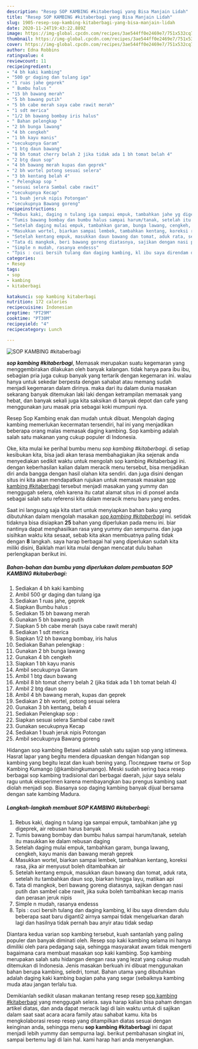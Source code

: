 ```yaml
---
description: "Resep SOP KAMBING #kitaberbagi yang Bisa Manjain Lidah"
title: "Resep SOP KAMBING #kitaberbagi yang Bisa Manjain Lidah"
slug: 1905-resep-sop-kambing-kitaberbagi-yang-bisa-manjain-lidah
date: 2020-11-24T19:43:22.889Z
image: https://img-global.cpcdn.com/recipes/3ae544ff0e2469e7/751x532cq70/sop-kambing-kitaberbagi-foto-resep-utama.jpg
thumbnail: https://img-global.cpcdn.com/recipes/3ae544ff0e2469e7/751x532cq70/sop-kambing-kitaberbagi-foto-resep-utama.jpg
cover: https://img-global.cpcdn.com/recipes/3ae544ff0e2469e7/751x532cq70/sop-kambing-kitaberbagi-foto-resep-utama.jpg
author: Edna Robbins
ratingvalue: 4
reviewcount: 11
recipeingredient:
- "4 bh kaki kambing"
- "500 gr daging dan tulang iga"
- "1 ruas jahe geprek"
- " Bumbu halus "
- "15 bh bawang merah"
- "5 bh bawang putih"
- "5 bh cabe merah saya cabe rawit merah"
- "1 sdt merica"
- "1/2 bh bawang bombay iris halus"
- " Bahan pelengkap "
- "2 bh bunga lawang"
- "4 bh cengkeh"
- "1 bh kayu manis"
- "secukupnya Garam"
- "1 btg daun bawang"
- "8 bh tomat cherry belah 2 jika tidak ada 1 bh tomat belah 4"
- "2 btg daun sop"
- "4 bh bawang merah kupas dan geprek"
- "2 bh wortel potong sesuai selera"
- "3 bh kentang belah 4"
- " Pelengkap sop "
- "sesuai selera Sambal cabe rawit"
- "secukupnya Kecap"
- "1 buah jeruk nipis Potongan"
- "secukupnya Bawang goreng"
recipeinstructions:
- "Rebus kaki, daging n tulang iga sampai empuk, tambahkan jahe yg digeprek, air rebusan harus banyak"
- "Tumis bawang bombay dan bumbu halus sampai harum/tanak, setelah itu masukkan ke dalam rebusan daging"
- "Setelah daging mulai empuk, tambahkan garam, bunga lawang, cengkeh, kayu manis dan bawang merah geprek"
- "Masukkan wortel, biarkan sampai lembek, tambahkan kentang, koreksi rasa, jika air menyusut boleh ditambahkan air"
- "Setelah kentang empuk, masukkan daun bawang dan tomat, aduk rata, setelah itu tambahkan daun sop, biarkan hingga layu, matikan api"
- "Tata di mangkok, beri bawang goreng diatasnya, sajikan dengan nasi putih dan sambel cabe rawit, jika suka boleh tambahkan kecap manis dan perasan jeruk nipis"
- "Simple n mudah, rasanya endesss"
- "Tpis : cuci bersih tulang dan daging kambing, kl ibu saya direndam dulu beberapa saat baru diganti2 airnya sampai tidak mengeluarkan darah lagi dan hasilnya tidak pernah bau anyir atau tidak sedap"
categories:
- Resep
tags:
- sop
- kambing
- kitaberbagi

katakunci: sop kambing kitaberbagi 
nutrition: 172 calories
recipecuisine: Indonesian
preptime: "PT29M"
cooktime: "PT30M"
recipeyield: "4"
recipecategory: Lunch

---
```



![SOP KAMBING #kitaberbagi](https://img-global.cpcdn.com/recipes/3ae544ff0e2469e7/751x532cq70/sop-kambing-kitaberbagi-foto-resep-utama.jpg)

<b><i>sop kambing #kitaberbagi</i></b>, Memasak merupakan suatu kegemaran yang menggembirakan dilakukan oleh banyak kalangan. tidak hanya para ibu ibu, sebagian pria juga cukup banyak yang tertarik dengan kegemaran ini. walau hanya untuk sekedar berpesta dengan sahabat atau memang sudah menjadi kegemaran dalam dirinya. maka dari itu dalam dunia masakan sekarang banyak ditemukan laki laki dengan ketrampilan memasak yang hebat, dan banyak sekali juga kita saksikan di banyak depot dan cafe yang menggunakan juru masak pria sebagai koki mumpuni nya.

Resep Sop Kambing enak dan mudah untuk dibuat. Mengolah daging kambing memerlukan kecermatan tersendiri, hal ini yang menjadikan beberapa orang malas memasak daging kambing. Sop kambing adalah salah satu makanan yang cukup populer di Indonesia.

Oke, kita mulai ke perihal bumbu menu <i>sop kambing #kitaberbagi</i>. di setiap kesibukan kita, bisa jadi akan terasa membahagiakan jika sejenak anda menyediakan sedikit waktu untuk mengolah sop kambing #kitaberbagi ini. dengan keberhasilan kalian dalam meracik menu tersebut, bisa menjadikan diri anda bangga dengan hasil olahan kita sendiri. dan juga disini dengan situs ini kita akan mendapatkan rujukan untuk memasak masakan <u>sop kambing #kitaberbagi</u> tersebut menjadi masakan yang yummy dan menggugah selera, oleh karena itu catat alamat situs ini di ponsel anda sebagai salah satu referensi kita dalam meracik menu baru yang endes.


Saat ini langsung saja kita start untuk menyiapkan bahan baku yang dibutuhkan dalam mengolah masakan <u><i>sop kambing #kitaberbagi</i></u> ini. setidak tidaknya bisa disiapkan <b>25</b> bahan yang diperlukan pada menu ini. biar nantinya dapat menghasilkan rasa yang yummy dan sempurna. dan juga sisihkan waktu kita sesaat, sebab kita akan membuatnya paling tidak dengan <b>8</b> langkah. saya harap berbagai hal yang diperlukan sudah kita miliki disini, Baiklah mari kita mulai dengan mencatat dulu bahan perlengkapan berikut ini.

<!--inarticleads1-->

##### Bahan-bahan dan bumbu yang diperlukan dalam pembuatan SOP KAMBING #kitaberbagi:

1. Sediakan 4 bh kaki kambing
1. Ambil 500 gr daging dan tulang iga
1. Sediakan 1 ruas jahe, geprek
1. Siapkan  Bumbu halus :
1. Sediakan 15 bh bawang merah
1. Gunakan 5 bh bawang putih
1. Siapkan 5 bh cabe merah (saya cabe rawit merah)
1. Sediakan 1 sdt merica
1. Siapkan 1/2 bh bawang bombay, iris halus
1. Sediakan  Bahan pelengkap :
1. Gunakan 2 bh bunga lawang
1. Gunakan 4 bh cengkeh
1. Siapkan 1 bh kayu manis
1. Ambil secukupnya Garam
1. Ambil 1 btg daun bawang
1. Ambil 8 bh tomat cherry belah 2 (jika tidak ada 1 bh tomat belah 4)
1. Ambil 2 btg daun sop
1. Ambil 4 bh bawang merah, kupas dan geprek
1. Sediakan 2 bh wortel, potong sesuai selera
1. Gunakan 3 bh kentang, belah 4
1. Sediakan  Pelengkap sop :
1. Siapkan sesuai selera Sambal cabe rawit
1. Gunakan secukupnya Kecap
1. Sediakan 1 buah jeruk nipis Potongan
1. Ambil secukupnya Bawang goreng


Hidangan sop kambing Betawi adalah salah satu sajian sop yang istimewa. Hasrat lapar yang begitu mendera dipuaskan dengan hidangan sop kambing yang begitu lezat dan kuah bening yang. Последние твиты от Sop Kambing Kumango (@kambingkumango). Meski sudah sering baca resep berbagai sop kambing tradisional dari berbagai daerah, jujur saya selalu ragu untuk eksperimen karena membayangkan bau prengus kambing saat diolah menjadi sop. Biasanya sop daging kambing banyak dijual bersama dengan sate kambing Madura. 

<!--inarticleads2-->

##### Langkah-langkah membuat SOP KAMBING #kitaberbagi:

1. Rebus kaki, daging n tulang iga sampai empuk, tambahkan jahe yg digeprek, air rebusan harus banyak
1. Tumis bawang bombay dan bumbu halus sampai harum/tanak, setelah itu masukkan ke dalam rebusan daging
1. Setelah daging mulai empuk, tambahkan garam, bunga lawang, cengkeh, kayu manis dan bawang merah geprek
1. Masukkan wortel, biarkan sampai lembek, tambahkan kentang, koreksi rasa, jika air menyusut boleh ditambahkan air
1. Setelah kentang empuk, masukkan daun bawang dan tomat, aduk rata, setelah itu tambahkan daun sop, biarkan hingga layu, matikan api
1. Tata di mangkok, beri bawang goreng diatasnya, sajikan dengan nasi putih dan sambel cabe rawit, jika suka boleh tambahkan kecap manis dan perasan jeruk nipis
1. Simple n mudah, rasanya endesss
1. Tpis : cuci bersih tulang dan daging kambing, kl ibu saya direndam dulu beberapa saat baru diganti2 airnya sampai tidak mengeluarkan darah lagi dan hasilnya tidak pernah bau anyir atau tidak sedap


Diantara kedua varian sop kambing tersebut, kuah santanlah yang paling populer dan banyak diminati oleh. Resep sop kaki kambing selama ini hanya dimiliki oleh para pedagang saja, sehingga masyarakat awam tidak mengerti bagaimana cara membuat masakan sop kaki kambing. Sop kambing merupakan salah satu hidangan dengan rasa yang lezat yang cukup mudah ditemukan di Indonesia. Jenis masakan berkuah ini dibuat menggunakan bahan berupa kambing, seledri, tomat. Bahan utama yang dibutuhkan adalah daging kaki kambing bagian paha yang segar (sebaiknya kambing muda atau jangan terlalu tua. 

Demikianlah sedikit ulasan makanan tentang resep resep <u>sop kambing #kitaberbagi</u> yang menggugah selera. saya harap kalian bisa paham dengan artikel diatas, dan anda dapat meracik lagi di lain waktu untuk di sajikan dalam saat saat acara acara family atau sahabat kamu. kita bs mengkolaborasi resep resep yang ditampilkan diatas sesuai dengan keinginan anda, sehingga menu <b>sop kambing #kitaberbagi</b> ini dapat menjadi lebih yummy dan sempurna lagi. berikut pembahasan singkat ini, sampai bertemu lagi di lain hal. kami harap hari anda menyenangkan.
